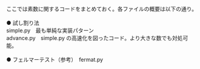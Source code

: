 ここでは素数に関するコードをまとめておく。各ファイルの概要は以下の通り。\
\
● 試し割り法\
simple.py　最も単純な実装パターン\
advance.py　simple.py の高速化を図ったコード。より大きな数でも対処可能。\
\
● フェルマーテスト（参考）　fermat.py
